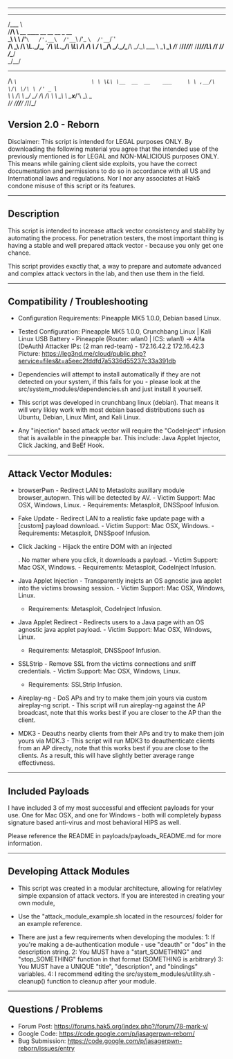 ----------------------------------------------------------------------------
 _____                                                    
/\___ \                                                   
\/__/\ \     __      ____     __       __      __   _ __  
   _\ \ \  /'__`\   /',__\  /'__`\   /'_ `\  /'__`\/\`'__\
  /\ \_\ \/\ \L\.\_/\__, `\/\ \L\.\_/\ \L\ \/\  __/\ \ \/ 
  \ \____/\ \__/.\_\/\____/\ \__/.\_\ \____ \ \____\\ \_\ 
   \/___/  \/__/\/_/\/___/  \/__/\/_/\/___L\ \/____/ \/_/ 
                                       /\____/            
                                       \_/__/             
 ____                         
/\  _`\                       
\ \ \L\ \__  __  __    ___    
 \ \ ,__/\ \/\ \/\ \ /' _ `\  
  \ \ \/\ \ \_/ \_/ \/\ \/\ \ 
   \ \_\ \ \___x___/'\ \_\ \_\
    \/_/  \/__//__/   \/_/\/_/
                              
Version 2.0 - Reborn                              
----------------------------------------------------------------------------

Disclaimer: This script is intended for LEGAL purposes ONLY. By downloading the following material 
you agree that the intended use of the previously mentioned is for LEGAL and NON-MALICIOUS purposes ONLY. 
This means while gaining client side exploits, you have the correct documentation and permissions to do so 
in accordance with all US and International laws and regulations. Nor I nor any associates at Hak5 condone 
misuse of this script or its features.


-------------
Description
-------------
This script is intended to increase attack vector consistency and stability by
automating the process. For penetration testers, the most important thing is
having a stable and well prepared attack vector - because you only get one chance.

This script provides exactly that, a way to prepare and automate advanced and complex
attack vectors in the lab, and then use them in the field. 


--------------------------------
Compatibility / Troubleshooting
--------------------------------
- Configuration Requirements: Pineapple MK5 1.0.0, Debian based Linux.

- Tested Configuration: Pineapple MK5 1.0.0, Crunchbang Linux | Kali Linux
   USB Battery - Pineapple (Router: wlan0 | ICS: wlan1) -> Alfa (DeAuth)
   Attacker IPs: (2 man red-team) - 172.16.42.2 172.16.42.3  
   Picture: https://leg3nd.me/cloud/public.php?service=files&t=a5eec2fddfd7a5336d55237c33a391db
  
- Dependencies will attempt to install automatically if they are not detected on your system,
  if this fails for you - please look at the src/system_modules/dependencies.sh and just install
  it yourself.

- This script was developed in crunchbang linux (debian). That means it will very likley work
  with most debian based distributions such as Ubuntu, Debian, Linux Mint, and Kali Linux.

- Any "injection" based attack vector will require the "CodeInject" infusion that is available
  in the pineapple bar. This include: Java Applet Injector, Click Jacking, and BeEf Hook.

-----------------------
Attack Vector Modules:
-----------------------
   - browserPwn - Redirect LAN to Metasloits auxillary module browser_autopwn. This will be detected by AV.
	- Victim Support: Mac OSX, Windows, Linux.
	- Requirements: Metasploit, DNSSpoof Infusion.

   - Fake Update - Redirect LAN to a realistic fake update page with a [custom] payload download.
	- Victim Support: Mac OSX, Windows.
	- Requirements: Metasploit, DNSSpoof Infusion.

   - Click Jacking - Hijack the entire DOM with an injected <div>. No matter where you click, it downloads a payload.
	- Victim Support: Mac OSX, Windows.
	- Requirements: Metasploit, CodeInject Infusion.

   - Java Applet Injection - Transparently inejcts an OS agnostic java applet into the victims browsing session.
	- Victim Support: Mac OSX, Windows, Linux.
        - Requirements: Metasploit, CodeInject Infusion.

   - Java Applet Redirect - Redirects users to a Java page with an OS agnostic java applet payload.
	- Victim Support: Mac OSX, Windows, Linux.
        - Requirements: Metasploit, DNSSpoof Infusion.

   - SSLStrip - Remove SSL from the victims connections and sniff credentials.
	- Victim Support: Mac OSX, Windows, Linux.
        - Requirements: SSLStrip Infusion.

   - Aireplay-ng - DoS APs and try to make them join yours via custom aireplay-ng script.
	- This script will run aireplay-ng against the AP broadcast, note that
	  this works best if you are closer to the AP than the client.

   - MDK3 - Deauths nearby clients from their APs and try to make them join yours via MDK.3
	- This script will run MDK3 to deauthenticate clients from an AP directy,
	  note that this works best if you are close to the clients. As a result,
	  this will have slightly better average range effectivness.


-------------------
Included Payloads
-------------------
I have included 3 of my most successful and effecient payloads for your use. One for Mac OSX,
and one for Windows - both will completely bypass signature based anti-virus and most behavioral
HIPS as well.

Please reference the README in payloads/payloads_README.md for more information.

--------------------------
Developing Attack Modules 
--------------------------
- This script was created in a modular architecture, allowing for relativley simple expansion
  of attack vectors. If you are interested in creating your own module, 

- Use the "attack_module_example.sh located in the resources/ folder for an example reference.

- There are just a few requirements when developing the modules:
	1: If you're making a de-authentication module - use "deauth" or "dos" in the description string.
	2: You MUST have a "start_SOMETHING" and "stop_SOMETHING" function in that format (SOMETHING is arbitrary)
	3: You MUST have a UNIQUE "title", "description", and "bindings" variables.
	4: I recommend editing the src/system_modules/utility.sh - cleanup() function to cleanup after your module.

---------------------
Questions / Problems
---------------------
- Forum Post: https://forums.hak5.org/index.php?/forum/78-mark-v/
- Google Code: https://code.google.com/p/jasagerpwn-reborn/
- Bug Submission: https://code.google.com/p/jasagerpwn-reborn/issues/entry

